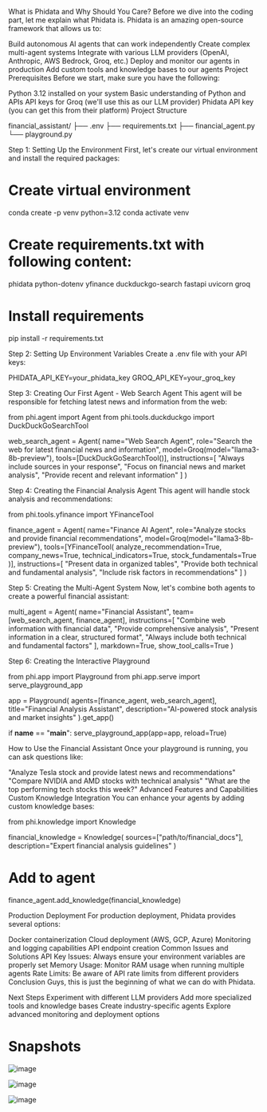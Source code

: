 What is Phidata and Why Should You Care?
Before we dive into the coding part, let me explain what Phidata is. Phidata is an amazing open-source framework that allows us to:

Build autonomous AI agents that can work independently
Create complex multi-agent systems
Integrate with various LLM providers (OpenAI, Anthropic, AWS Bedrock, Groq, etc.)
Deploy and monitor our agents in production
Add custom tools and knowledge bases to our agents
Project Prerequisites
Before we start, make sure you have the following:

Python 3.12 installed on your system
Basic understanding of Python and APIs
API keys for Groq (we'll use this as our LLM provider)
Phidata API key (you can get this from their platform)
Project Structure

financial_assistant/
├── .env
├── requirements.txt
├── financial_agent.py
└── playground.py
    
Step 1: Setting Up the Environment
First, let's create our virtual environment and install the required packages:


# Create virtual environment
conda create -p venv python=3.12
conda activate venv

# Create requirements.txt with following content:
phidata
python-dotenv
yfinance
duckduckgo-search
fastapi
uvicorn
groq

# Install requirements
pip install -r requirements.txt
    
Step 2: Setting Up Environment Variables
Create a .env file with your API keys:


PHIDATA_API_KEY=your_phidata_key
GROQ_API_KEY=your_groq_key
    
Step 3: Creating Our First Agent - Web Search Agent
This agent will be responsible for fetching latest news and information from the web:


from phi.agent import Agent
from phi.tools.duckduckgo import DuckDuckGoSearchTool

web_search_agent = Agent(
    name="Web Search Agent",
    role="Search the web for latest financial news and information",
    model=Groq(model="llama3-8b-preview"),
    tools=[DuckDuckGoSearchTool()],
    instructions=[
        "Always include sources in your response",
        "Focus on financial news and market analysis",
        "Provide recent and relevant information"
    ]
)
    
Step 4: Creating the Financial Analysis Agent
This agent will handle stock analysis and recommendations:


from phi.tools.yfinance import YFinanceTool

finance_agent = Agent(
    name="Finance AI Agent",
    role="Analyze stocks and provide financial recommendations",
    model=Groq(model="llama3-8b-preview"),
    tools=[YFinanceTool(
        analyze_recommendation=True,
        company_news=True,
        technical_indicators=True,
        stock_fundamentals=True
    )],
    instructions=[
        "Present data in organized tables",
        "Provide both technical and fundamental analysis",
        "Include risk factors in recommendations"
    ]
)
    
Step 5: Creating the Multi-Agent System
Now, let's combine both agents to create a powerful financial assistant:


multi_agent = Agent(
    name="Financial Assistant",
    team=[web_search_agent, finance_agent],
    instructions=[
        "Combine web information with financial data",
        "Provide comprehensive analysis",
        "Present information in a clear, structured format",
        "Always include both technical and fundamental factors"
    ],
    markdown=True,
    show_tool_calls=True
)
    
Step 6: Creating the Interactive Playground

from phi.app import Playground
from phi.app.serve import serve_playground_app

app = Playground(
    agents=[finance_agent, web_search_agent],
    title="Financial Analysis Assistant",
    description="AI-powered stock analysis and market insights"
).get_app()

if __name__ == "__main__":
    serve_playground_app(app=app, reload=True)
    
How to Use the Financial Assistant
Once your playground is running, you can ask questions like:

"Analyze Tesla stock and provide latest news and recommendations"
"Compare NVIDIA and AMD stocks with technical analysis"
"What are the top performing tech stocks this week?"
Advanced Features and Capabilities
Custom Knowledge Integration
You can enhance your agents by adding custom knowledge bases:


from phi.knowledge import Knowledge

financial_knowledge = Knowledge(
    sources=["path/to/financial_docs"],
    description="Expert financial analysis guidelines"
)

# Add to agent
finance_agent.add_knowledge(financial_knowledge)
    
Production Deployment
For production deployment, Phidata provides several options:

Docker containerization
Cloud deployment (AWS, GCP, Azure)
Monitoring and logging capabilities
API endpoint creation
Common Issues and Solutions
API Key Issues: Always ensure your environment variables are properly set
Memory Usage: Monitor RAM usage when running multiple agents
Rate Limits: Be aware of API rate limits from different providers
Conclusion
Guys, this is just the beginning of what we can do with Phidata. 

Next Steps
Experiment with different LLM providers
Add more specialized tools and knowledge bases
Create industry-specific agents
Explore advanced monitoring and deployment options

# Snapshots

![image](https://github.com/user-attachments/assets/fc78914f-e769-476c-b569-3e7bdc0d8451)


![image](https://github.com/user-attachments/assets/61b4d829-4322-4c0d-836a-023bd3fe15d9)


![image](https://github.com/user-attachments/assets/44c56e02-bcab-4c82-af1c-e4f804a2de3f)





